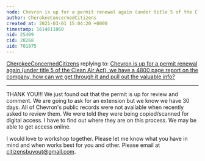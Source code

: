 ```yaml
---
node: Chevron is up for a permit renewal again (under title 5 of the Clean Air Act), we have a 4800 page report on the company, how can we get through it and pull out the valuable info?
author: CherokeeConcernedCitizens
created_at: 2021-03-01 15:04:20 +0000
timestamp: 1614611060
nid: 25409
cid: 28268
uid: 701875
---
```




[CherokeeConcernedCitizens](../profile/CherokeeConcernedCitizens) replying to: [Chevron is up for a permit renewal again (under title 5 of the Clean Air Act), we have a 4800 page report on the company, how can we get through it and pull out the valuable info?](../notes/stevie/01-04-2021/chevron-is-up-for-a-permit-renewal-again-under-title-5-of-the-clean-air-act-we-have-a-4800-page-report-on-the-company-how-can-we-get-through-it-and-pull-out-the-valuable-info)

----
THANK YOU!!! We just found out that the permit is up for review and comment. We are going to ask for an extension but we know we have 30 days. All of Chevron's public records were not available when recently asked to review them. We were told they were being copied/scanned for digital access. I have to find out where they are on this process. We may be able to get access online. 

I would love to workshop together. Please let me know what you have in mind and when works best for you and other. Please email at citizensbuyout@gmail.com. 